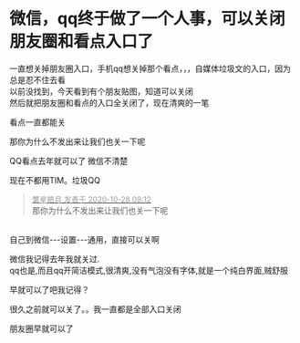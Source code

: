 # 微信，qq终于做了一个人事，可以关闭朋友圈和看点入口了


一直想关掉朋友圈入口，手机qq想关掉那个看点，，，自媒体垃圾文的入口，因为总是忍不住去看<br />
以前没找到，今天看到有个朋友贴图，知道可以关闭<br />
然后就把朋友圈和看点的入口全关闭了，现在清爽的一笔

看点一直都能关

那你为什么不发出来让我们也关一下呢<img src="static/image/smiley/default/lol.gif" smilieid="12" border="0" alt="" />

QQ看点去年就可以了 微信不清楚

现在不都用TIM。垃圾QQ

<div class="quote"><blockquote><font size="2"><a href="https://www.hostloc.com/forum.php?mod=redirect&amp;goto=findpost&amp;pid=9362429&amp;ptid=759251" target="_blank"><font color="#999999">繁星皓月 发表于 2020-10-28 09:12</font></a></font><br />
那你为什么不发出来让我们也关一下呢</blockquote></div><br />
自己到微信---设置---通用，直接可以关啊

微信我记得去年我就关过.<br />
qq也是,而且qq开简洁模式,很清爽,没有气泡没有字体,就是一个纯白界面,贼舒服

早就可以了吧我记得？

很久之前就可以关了。。我一直都是全部入口关闭

朋友圈早就可以了
